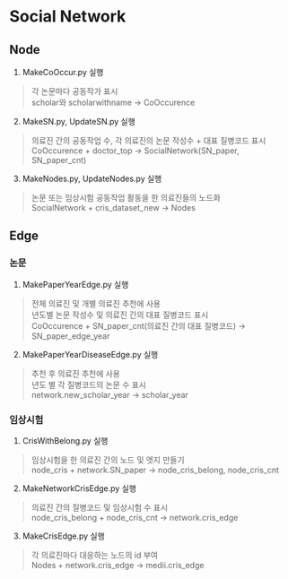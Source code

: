 # Social Network

## Node
1. MakeCoOccur.py 실행  
> 각 논문마다 공동작가 표시  
> scholar와 scholarwithname -> CoOccurence  
2. MakeSN.py, UpdateSN.py 실행  
> 의료진 간의 공동작업 수, 각 의료진의 논문 작성수 + 대표 질병코드 표시  
> CoOccurence + doctor_top -> SocialNetwork(SN_paper, SN_paper_cnt)  
3. MakeNodes.py, UpdateNodes.py 실행  
> 논문 또는 임상시험 공동작업 활동을 한 의료진들의 노드화  
> SocialNetwork + cris_dataset_new -> Nodes  

## Edge
### 논문
1. MakePaperYearEdge.py 실행  
> 전체 의료진 및 개별 의료진 추천에 사용  
> 년도별 논문 작성수 및 의료진 간의 대표 질병코드 표시  
> CoOccurence + SN_paper_cnt(의료진 간의 대표 질병코드) -> SN_paper_edge_year  
2. MakePaperYearDiseaseEdge.py 실행  
> 추천 후 의료진 추천에 사용  
> 년도 별 각 질병코드의 논문 수 표시  
> network.new_scholar_year -> scholar_year  

### 임상시험
1. CrisWithBelong.py 실행  
> 임상시험을 한 의료진 간의 노드 및 엣지 만들기  
> node_cris + network.SN_paper -> node_cris_belong, node_cris_cnt  
2. MakeNetworkCrisEdge.py 실행  
> 의료진 간의 질병코드 및 임상시험 수 표시  
> node_cris_belong + node_cris_cnt -> network.cris_edge  
3. MakeCrisEdge.py 실행  
> 각 의료진마다 대응하는 노드의 id 부여  
> Nodes + network.cris_edge -> medii.cris_edge  
